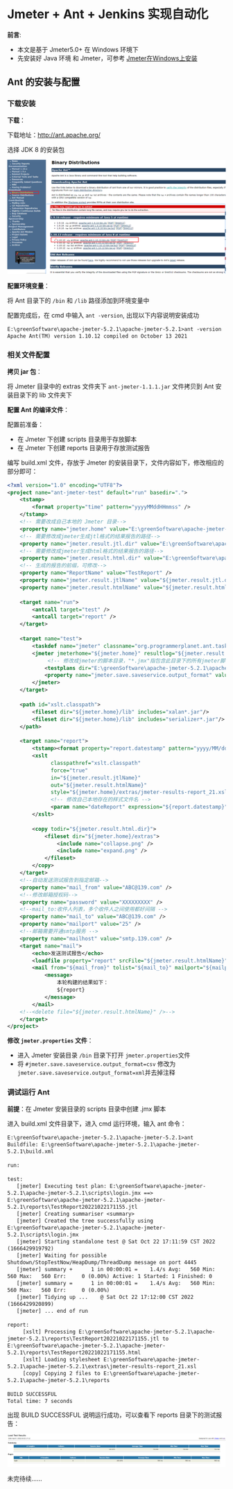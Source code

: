 # Jmeter + Ant + Jenkins 实现自动化

**前言**:
- 本文是基于 Jmeter5.0+ 在 Windows 环境下
- 先安装好 Java 环境 和 Jmeter，可参考 [Jmeter在Windows上安装](/test/tools/Jmeter/jmeter-install-linux)

## Ant 的安装与配置

### 下载安装

**下载**：

下载地址：http://ant.apache.org/

选择 JDK 8 的安装包

![ant1](../images/ant1.png)

**配置环境变量**：

将 Ant 目录下的 `/bin` 和 `/lib` 路径添加到环境变量中

配置完成后，在 cmd 中输入 `ant -version`, 出现以下内容说明安装成功
```shell
E:\greenSoftware\apache-jmeter-5.2.1\apache-jmeter-5.2.1>ant -version
Apache Ant(TM) version 1.10.12 compiled on October 13 2021
```

### 相关文件配置

**拷贝 jar 包**：

将 Jmeter 目录中的 extras 文件夹下 `ant-jmeter-1.1.1.jar` 文件拷贝到 Ant 安装目录下的 lib 文件夹下

**配置 Ant 的编译文件**：

配置前准备：
+ 在 Jmeter 下创建 scripts 目录用于存放脚本
+ 在 Jmeter 下创建 reports 目录用于存放测试报告

编写 build.xml 文件，存放于 Jmeter 的安装目录下，文件内容如下，修改相应的部分即可：
```xml
<?xml version="1.0" encoding="UTF8"?>
<project name="ant-jmeter-test" default="run" basedir=".">
    <tstamp>
        <format property="time" pattern="yyyyMMddHHmmss" />
    </tstamp>
    <!-- 需要改成自己本地的 Jmeter 目录-->  
    <property name="jmeter.home" value="E:\greenSoftware\apache-jmeter-5.2.1\apache-jmeter-5.2.1" />
    <!-- 需要修改成jmeter生成jtl格式的结果报告的路径--> 
    <property name="jmeter.result.jtl.dir" value="E:\greenSoftware\apache-jmeter-5.2.1\apache-jmeter-5.2.1\reports" />
    <!-- 需要修改成jmeter生成html格式的结果报告的路径-->
    <property name="jmeter.result.html.dir" value="E:\greenSoftware\apache-jmeter-5.2.1\apache-jmeter-5.2.1\reports" />
    <!-- 生成的报告的前缀，可修改-->  
    <property name="ReportName" value="TestReport" />
    <property name="jmeter.result.jtlName" value="${jmeter.result.jtl.dir}/${ReportName}${time}.jtl" />
    <property name="jmeter.result.htmlName" value="${jmeter.result.html.dir}/${ReportName}${time}.html" />
     
    <target name="run">
        <antcall target="test" />
        <antcall target="report" />
    </target>
     
    <target name="test">
        <taskdef name="jmeter" classname="org.programmerplanet.ant.taskdefs.jmeter.JMeterTask" />
        <jmeter jmeterhome="${jmeter.home}" resultlog="${jmeter.result.jtlName}">
             <!-- 修改成jmeter的脚本目录，"*.jmx"指包含此目录下的所有jmeter脚本-->
            <testplans dir="E:\greenSoftware\apache-jmeter-5.2.1\apache-jmeter-5.2.1\scripts" includes="*.jmx" />
            <property name="jmeter.save.saveservice.output_format" value="xml"/>
        </jmeter>
    </target>
     
    <path id="xslt.classpath">
        <fileset dir="${jmeter.home}/lib" includes="xalan*.jar"/>
        <fileset dir="${jmeter.home}/lib" includes="serializer*.jar"/>
    </path> 
     
    <target name="report">
        <tstamp><format property="report.datestamp" pattern="yyyy/MM/dd HH:mm"/></tstamp>
        <xslt 
              classpathref="xslt.classpath"
              force="true"
              in="${jmeter.result.jtlName}"
              out="${jmeter.result.htmlName}"
              style="${jmeter.home}/extras/jmeter-results-report_21.xsl">
              <!-- 修改自己本地存在的样式文件名 -->
              <param name="dateReport" expression="${report.datestamp}"/>
        </xslt>
             
        <copy todir="${jmeter.result.html.dir}">
            <fileset dir="${jmeter.home}/extras">
                <include name="collapse.png" />
                <include name="expand.png" />
            </fileset>
        </copy>
    </target>
    <!--自动发送测试报告到指定邮箱-->
    <property name="mail_from" value="ABC@139.com" />
    <!--修改邮箱授权码-->
	<property name="password" value="XXXXXXXXX" />   
	<!--mail_to:收件人列表，多个收件人之间使用都好间隔 -->
	<property name="mail_to" value="ABC@139.com" />
	<property name="mailport" value="25" />
	<!--邮箱需要开通smtp服务 -->
	<property name="mailhost" value="smtp.139.com" />
	<target name="mail">
		<echo>发送测试报告</echo>
		<loadfile property="report" srcFile="${jmeter.result.htmlName}" encoding="UTF-8" />
		<mail from="${mail_from}" tolist="${mail_to}" mailport="${mailport}" mailhost="${mailhost}" user="${mail_from}" password="${password}" subject="jmeter 测试报告" messagemimetype="text/html">
			<message>			
				本轮构建的结果如下：
				${report}
			</message>
		</mail>
	<!--<delete file="${jmeter.result.htmlName}" />-->
	</target>
</project>
```

**修改 `jmeter.properties` 文件**：

- 进入 Jmeter 安装目录 `/bin` 目录下打开 `jmeter.properties`文件
- 将 `#jmeter.save.saveservice.output_format=csv` 修改为 `jmeter.save.saveservice.output_format=xml`并去掉注释

### 调试运行 Ant

**前提**：在 Jmeter 安装目录的 scripts 目录中创建 .jmx 脚本

进入 build.xml 文件目录下，进入 cmd 运行环境，输入 ant 命令：
```shell
E:\greenSoftware\apache-jmeter-5.2.1\apache-jmeter-5.2.1>ant
Buildfile: E:\greenSoftware\apache-jmeter-5.2.1\apache-jmeter-5.2.1\build.xml

run:

test:
   [jmeter] Executing test plan: E:\greenSoftware\apache-jmeter-5.2.1\apache-jmeter-5.2.1\scripts\login.jmx ==> E:\greenSoftware\apache-jmeter-5.2.1\apache-jmeter-5.2.1\reports\TestReport20221022171155.jtl
   [jmeter] Creating summariser <summary>
   [jmeter] Created the tree successfully using E:\greenSoftware\apache-jmeter-5.2.1\apache-jmeter-5.2.1\scripts\login.jmx
   [jmeter] Starting standalone test @ Sat Oct 22 17:11:59 CST 2022 (1666429919792)
   [jmeter] Waiting for possible Shutdown/StopTestNow/HeapDump/ThreadDump message on port 4445
   [jmeter] summary +      1 in 00:00:01 =    1.4/s Avg:   560 Min:   560 Max:   560 Err:     0 (0.00%) Active: 1 Started: 1 Finished: 0
   [jmeter] summary =      1 in 00:00:01 =    1.4/s Avg:   560 Min:   560 Max:   560 Err:     0 (0.00%)
   [jmeter] Tidying up ...    @ Sat Oct 22 17:12:00 CST 2022 (1666429920899)
   [jmeter] ... end of run

report:
     [xslt] Processing E:\greenSoftware\apache-jmeter-5.2.1\apache-jmeter-5.2.1\reports\TestReport20221022171155.jtl to E:\greenSoftware\apache-jmeter-5.2.1\apache-jmeter-5.2.1\reports\TestReport20221022171155.html
     [xslt] Loading stylesheet E:\greenSoftware\apache-jmeter-5.2.1\apache-jmeter-5.2.1\extras\jmeter-results-report_21.xsl
     [copy] Copying 2 files to E:\greenSoftware\apache-jmeter-5.2.1\apache-jmeter-5.2.1\reports

BUILD SUCCESSFUL
Total time: 7 seconds
```
出现 BUILD SUCCESSFUL 说明运行成功，可以查看下 reports 目录下的测试报告：

![ant2](../images/ant2.png)


未完待续......